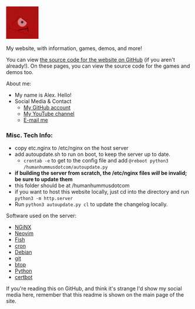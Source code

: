 ![Website icon](favicon.jpg)

My website, with information, games, demos, and more!

You can view [the source code for the website on GitHub](https://github.com/Human-Hummus/humanhummusdotcom/tree/main) (if you aren't already!).
On these pages, you can view the source code for the games and demos too.

About me:

-   My name is Alex. Hello!
-   Social Media & Contact
    -   [My GitHub account](https://github.com/Human-Hummus/)
    -   [My YouTube channel](https://www.youtube.com/@human_hummus6175)
    -   [E-mail me](mailto:michael.a.deross@gmail.com)

### Misc. Tech Info:

-   copy etc.nginx to /etc/nginx on the host server
-   add autoupdate.sh to run on boot, to keep the server up to date.
    -   `crontab -e` to get to the config file and add `@reboot python3 /humanhummusdotcom/autoupdate.py`
-   **if building the server from scratch, the /etc/nginx files _will_ be invalid; be sure to update them**
-   this folder should be at /humanhummusdotcom
-   if you want to host this website locally, just cd into the directory and run `python3 -m http.server`
-   Run `python3 autoupdate.py cl` to update the changelog locally.

Software used on the server:

-   [NGiNX](https://nginx.org/en/)
-   [Neovim](https://neovim.io/)
-   [Fish](https://fishshell.com/)
-   [cron](https://en.wikipedia.org/wiki/Cron)
-   [Debian](https://www.debian.org/)
-   [git](https://git-scm.com/)
-   [btop](https://github.com/aristocratos/btop)
-   [Python](https://www.python.org/)
-   [certbot](https://certbot.eff.org/)

If you're reading this on GitHub, and think it's strange I'd show my social media here, remember that this readme is shown on the main page of the site.

